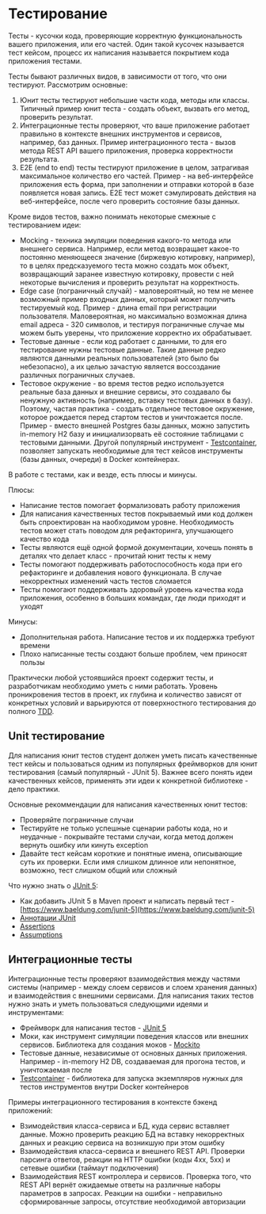 # Тестирование

Тесты - кусочки кода, проверяющие корректную функциональность вашего приложения, или его частей. Один такой кусочек называется тест кейсом, процесс их написания называется покрытием кода приложения тестами.

Тесты бывают различных видов, в зависимости от того, что они тестируют. Рассмотрим основные:
1. Юнит тесты тестируют небольшие части кода, методы или классы. Типичный пример юнит теста - создать объект, вызвать его метод, проверить результат.
2. Интеграционные тесты проверяют, что ваше приложение работает правильно в контексте внешних инструментов и сервисов, например, баз данных. Пример интеграционного теста - вызов метода REST API вашего приложения, проверка корректности результата.
3. E2E (end to end) тесты тестируют приложение в целом, затрагивая максимальное количество его частей. Пример - на веб-интерфейсе приложения есть форма, при заполнении и отправки которой в базе появляется новая запись. E2E тест может сэмулировать действия на веб-интерфейсе, после чего проверить состояние базы данных.

Кроме видов тестов, важно понимать некоторые смежные с тестированием идеи:
- Mocking - техника эмуляции поведения какого-то метода или внешнего сервиса. Например, если метод возвращает какое-то постоянно меняющееся значение (биржевую котировку, например), то в целях предсказуемого теста можно создать мок объект, возвращающий заранее известную котировку, провести с ней некоторые вычисления и проверить результат на корректность.
- Edge case (пограничный случай) - маловероятный, но тем не менее возможный пример входных данных, который может получить тестируемый код. Пример - длина email при регистрации пользователя. Маловероятная, но максимально возможная длина email адреса - 320 символов, и тестируя пограничные случае мы можем быть уверены, что приложение корректно их обрабатывает.
- Тестовые данные - если код работает с данными, то для его тестирование нужны тестовые данные. Такие данные редко являются данными реальных пользователей (это было бы небезопасно), а их целью зачастую является воссоздание различных пограничных случаев.
- Тестовое окружение - во время тестов редко используется реальные база данных и внешние сервисы, это создавало бы ненужную активность (например, вставку тестовых данных в базу). Поэтому, частая практика - создать отдельное тестовое окружение, которое рождается перед стартом тестов и уничтожается после. Пример - вместо внешней Postgres базы данных, можно запустить in-memory H2 базу и инициализорвать её состояние таблицами с тестовыми данными. Другой популярный инструмент - [Testcontainer](https://www.testcontainers.org/), позволяет запускать необходимые для тест кейсов инструменты (базы данных, очереди) в Docker контейнерах.

В работе с тестами, как и везде, есть плюсы и минусы.

Плюсы:
- Написание тестов помогает формализовать работу приложения
- Для написания качественных тестов покрываемый ими код должен быть спроектирован на наобходимом уровне. Необходимость тестов может стать поводом для рефакторинга, улучшающего качество кода
- Тесты являются ещё одной формой документации, хочешь понять в деталях что делает класс - прочитай юнит тесты к нему
- Тесты помогают поддерживать работоспособность кода при его рефакторинге и добавления нового функционала. В случае некорректных изменений часть тестов сломается
- Тесты помогают поддерживать здоровый уровень качества кода приложения, особенно в больших командах, где люди приходят и уходят

Минусы:
- Дополнительная работа. Написание тестов и их поддержка требуют времени
- Плохо написанные тесты создают больше проблем, чем приносят пользы

Практически любой устоявшийся проект содержит тесты, и разработчикам необходимо уметь с ними работать. Уровень проникровения тестов в проект, их глубина и количество зависят от конкретных условий и варьируются от поверхностного тестирования до полного [TDD](https://ru.wikipedia.org/wiki/%D0%A0%D0%B0%D0%B7%D1%80%D0%B0%D0%B1%D0%BE%D1%82%D0%BA%D0%B0_%D1%87%D0%B5%D1%80%D0%B5%D0%B7_%D1%82%D0%B5%D1%81%D1%82%D0%B8%D1%80%D0%BE%D0%B2%D0%B0%D0%BD%D0%B8%D0%B5).

## Unit тестирование

Для написания юнит тестов студент должен уметь писать качественные тест кейсы и пользоваться одним из популярных фреймворков для юнит тестирования (самый популярный - JUnit 5). Важнее всего понять идеи качественных кейсов, применять эти идеи к конкретной библиотеке - дело практики.

Основные рекоммендации для написания качественных юнит тестов:
- Проверяйте пограничные случаи
- Тестируйте не только успешные сценарии работы кода, но и неудачные - покрывайте тестами случаи, когда метод должен вернуть ошибку или кинуть exception
- Давайте тест кейсам короткие и понятные имена, описывающие суть их проверки. Если имя слишком длинное или непонятное, возможно, тест слишком общий или сложный

Что нужно знать о [JUnit 5](https://junit.org/junit5/):
- Как добавить JUnit 5 в Maven проект и написать первый тест - [https://www.baeldung.com/junit-5](https://www.baeldung.com/junit-5)
- [Аннотации JUnit](https://junit.org/junit5/docs/current/user-guide/#writing-tests-annotations)
- [Assertions](https://junit.org/junit5/docs/current/user-guide/#writing-tests-assertions)
- [Assumptions](https://junit.org/junit5/docs/current/user-guide/#writing-tests-assumptions)

## Интеграционные тесты

Интеграционные тесты проверяют взаимодействия между частями системы (например - между слоем сервисов и слоем хранения данных) и взаимодействия с внешними сервисами. Для написания таких тестов нужно знать и уметь пользоваться следующими идеями и инструментами:
- Фреймворк для написания тестов - [JUnit 5](https://junit.org/junit5/)
- Моки, как инструмент симуляции поведения классов или внешних сервисов. Библиотека для создания моков - [Mockito](https://site.mockito.org/)
- Тестовые данные, независимые от основных данных приложения. Например - in-memory H2 DB, создаваемая для прогона тестов, и уничтожаемая после
- [Testcontainer](https://www.testcontainers.org/) - библиотека для запуска экземпляров нужных для тестов инструментов внутри Docker контейнеров

Примеры интеграционного тестирования в контексте бэкенд приложений:
- Взимодействия класса-сервиса и БД, куда сервис вставляет данные. Можно проверить реакцию БД на вставку некорректных данных и реакцию сервиса на возникшую при этом ошибку
- Взаимодействия класса-сервиса и внешнего REST API. Проверки парсинга ответов, реакции на HTTP ошибки (коды 4xx, 5xx) и сетевые ошибки (таймаут подключения)
- Взаимодействия REST контроллера и сервисов. Проверка того, что REST API вернёт ожидаемые ответы на различные наборы параметров в запросах. Реакции на ошибки - неправильно сформированные запросы, отсутствие необходимой авторизации
